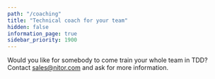 ```yaml
---
path: "/coaching"
title: "Technical coach for your team"
hidden: false
information_page: true
sidebar_priority: 1900
---
```


Would you like for somebody to come train your whole team in TDD? Contact sales@nitor.com and ask for more information.
